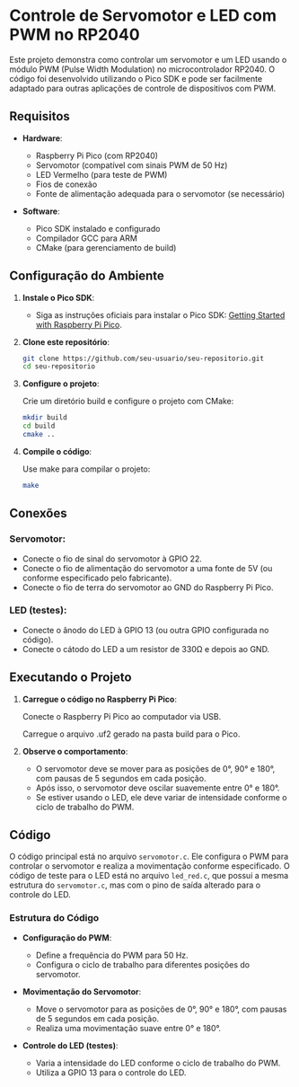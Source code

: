 # Controle de Servomotor e LED com PWM no RP2040

Este projeto demonstra como controlar um servomotor e um LED usando o módulo PWM (Pulse Width Modulation) no microcontrolador RP2040. O código foi desenvolvido utilizando o Pico SDK e pode ser facilmente adaptado para outras aplicações de controle de dispositivos com PWM.

## Requisitos

- **Hardware**:
  - Raspberry Pi Pico (com RP2040)
  - Servomotor (compatível com sinais PWM de 50 Hz)
  - LED Vermelho (para teste de PWM)
  - Fios de conexão
  - Fonte de alimentação adequada para o servomotor (se necessário)

- **Software**:
  - Pico SDK instalado e configurado
  - Compilador GCC para ARM
  - CMake (para gerenciamento de build)

## Configuração do Ambiente

1. **Instale o Pico SDK**:
   - Siga as instruções oficiais para instalar o Pico SDK: [Getting Started with Raspberry Pi Pico](https://datasheets.raspberrypi.com/pico/getting-started-with-pico.pdf).

2. **Clone este repositório**:
   ```bash
   git clone https://github.com/seu-usuario/seu-repositorio.git
   cd seu-repositorio
   ```

3. **Configure o projeto**:

   Crie um diretório build e configure o projeto com CMake:
   ```bash
   mkdir build
   cd build
   cmake ..
   ```

4. **Compile o código**:

   Use make para compilar o projeto:
   ```bash
   make
   ```

## Conexões

### Servomotor:

- Conecte o fio de sinal do servomotor à GPIO 22.
- Conecte o fio de alimentação do servomotor a uma fonte de 5V (ou conforme especificado pelo fabricante).
- Conecte o fio de terra do servomotor ao GND do Raspberry Pi Pico.

### LED (testes):

- Conecte o ânodo do LED à GPIO 13 (ou outra GPIO configurada no código).
- Conecte o cátodo do LED a um resistor de 330Ω e depois ao GND.

## Executando o Projeto

1. **Carregue o código no Raspberry Pi Pico**:

   Conecte o Raspberry Pi Pico ao computador via USB.

   Carregue o arquivo .uf2 gerado na pasta build para o Pico.

2. **Observe o comportamento**:

   - O servomotor deve se mover para as posições de 0°, 90° e 180°, com pausas de 5 segundos em cada posição.
   - Após isso, o servomotor deve oscilar suavemente entre 0° e 180°.
   - Se estiver usando o LED, ele deve variar de intensidade conforme o ciclo de trabalho do PWM.

## Código

O código principal está no arquivo `servomotor.c`. Ele configura o PWM para controlar o servomotor e realiza a movimentação conforme especificado. O código de teste para o LED está no arquivo `led_red.c`, que possui a mesma estrutura do `servomotor.c`, mas com o pino de saída alterado para o controle do LED.

### Estrutura do Código

- **Configuração do PWM**:
  - Define a frequência do PWM para 50 Hz.
  - Configura o ciclo de trabalho para diferentes posições do servomotor.

- **Movimentação do Servomotor**:
  - Move o servomotor para as posições de 0°, 90° e 180°, com pausas de 5 segundos em cada posição.
  - Realiza uma movimentação suave entre 0° e 180°.

- **Controle do LED (testes)**:
  - Varia a intensidade do LED conforme o ciclo de trabalho do PWM.
  - Utiliza a GPIO 13 para o controle do LED.